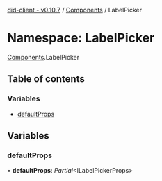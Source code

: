 [did-client - v0.10.7](../README.md) / [Components](components.md) / LabelPicker

# Namespace: LabelPicker

[Components](components.md).LabelPicker

## Table of contents

### Variables

- [defaultProps](components.labelpicker.md#defaultprops)

## Variables

### defaultProps

• **defaultProps**: *Partial*<ILabelPickerProps\>
